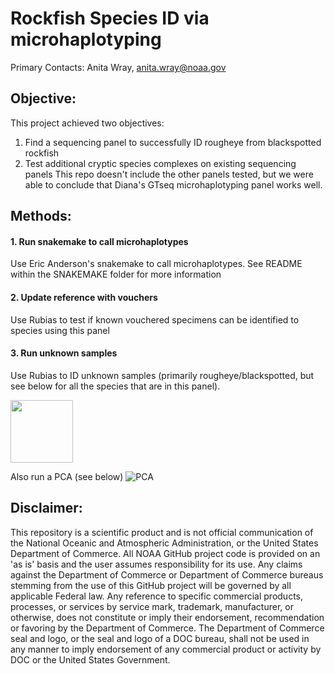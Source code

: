 # Rockfish Species ID via microhaplotyping
 
Primary Contacts: Anita Wray,
[anita.wray\@noaa.gov](mailto:anita.wray@noaa.gov)

## Objective:
This project achieved two objectives:
1. Find a sequencing panel to successfully ID rougheye from blackspotted rockfish
2. Test additional cryptic species complexes on existing sequencing panels
This repo doesn't include the other panels tested, but we were able to conclude that Diana's GTseq microhaplotyping panel works well. 

## Methods:

#### 1. Run snakemake to call microhaplotypes

Use Eric Anderson's snakemake to call microhaplotypes. See README within the SNAKEMAKE folder for more information

#### 2. Update reference with vouchers

Use Rubias to test if known vouchered specimens can be identified to species using this panel


#### 3. Run unknown samples

Use Rubias to ID unknown samples (primarily rougheye/blackspotted, but see below for all the species that are in this panel). 

<img src="https://github.com/anitawray-NOAA/microhaplotyping_speciesID/blob/main/Screenshot%202025-07-03%20at%2012.41.58%20PM.png" width="100">

Also run a PCA (see below)
![PCA](https://github.com/anitawray-NOAA/microhaplotyping_speciesID/blob/main/Screenshot%202025-07-03%20at%2012.45.40%20PM.png)

## Disclaimer:

This repository is a scientific product and is not official
communication of the National Oceanic and Atmospheric Administration, or
the United States Department of Commerce. All NOAA GitHub project code
is provided on an 'as is' basis and the user assumes responsibility for
its use. Any claims against the Department of Commerce or Department of
Commerce bureaus stemming from the use of this GitHub project will be
governed by all applicable Federal law. Any reference to specific
commercial products, processes, or services by service mark, trademark,
manufacturer, or otherwise, does not constitute or imply their
endorsement, recommendation or favoring by the Department of Commerce.
The Department of Commerce seal and logo, or the seal and logo of a DOC
bureau, shall not be used in any manner to imply endorsement of any
commercial product or activity by DOC or the United States Government.